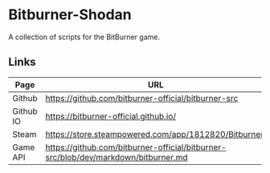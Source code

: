 # Bitburner-Shodan

A collection of scripts for the BitBurner game.

## Links

| Page | URL |
| ------ | ------ |
| Github | https://github.com/bitburner-official/bitburner-src |
| Github IO | https://bitburner-official.github.io/ |
| Steam | https://store.steampowered.com/app/1812820/Bitburner/ |
| Game API | https://github.com/bitburner-official/bitburner-src/blob/dev/markdown/bitburner.md |
